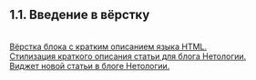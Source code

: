 <h2>1.1. Введение в вёрстку</h2>
<br><a href="https://github.com/netology-code/html-2-homeworks/blob/master/introduction-html-css/layout">Вёрстка блока с кратким описанием языка HTML.</a>
<br><a href="https://github.com/netology-code/html-2-homeworks/blob/master/introduction-html-css/article-description">Стилизация краткого описания статьи для блога Нетологии.</a>
<br><a href="https://github.com/netology-code/html-2-homeworks/blob/master/introduction-html-css/widget">Виджет новой статьи в блоге Нетологии.</a>
